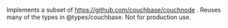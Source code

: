 Implements a subset of https://github.com/couchbase/couchnode . Reuses many of the types in @types/couchbase. Not for production use.